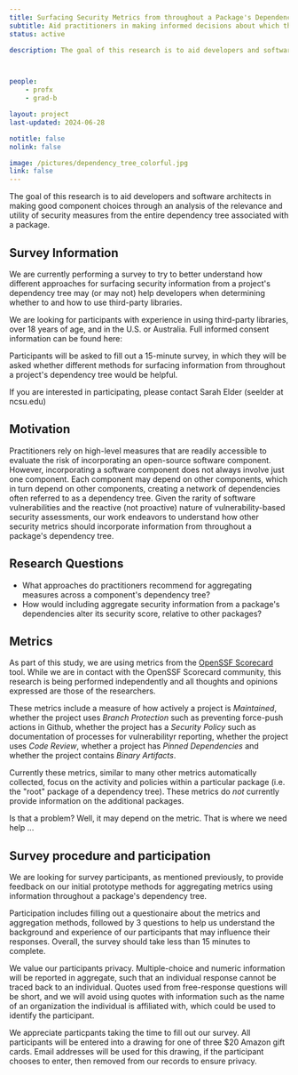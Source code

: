 ```yaml
---
title: Surfacing Security Metrics from throughout a Package's Dependency Tree
subtitle: Aid practitioners in making informed decisions about which third-party packages to use or replace
status: active

description: The goal of this research is to aid developers and software architects in making good component choices through an analysis of the relevance and utility of security measures from the entire dependency tree associated with a package.



people:
    - profx
    - grad-b

layout: project
last-updated: 2024-06-28

notitle: false
nolink: false 

image: /pictures/dependency_tree_colorful.jpg
link: false
---
```

The goal of this research is to aid developers and software architects in making good component choices through an analysis of the relevance and utility of security measures from the entire dependency tree associated with a package.

## Survey Information

We are currently performing a survey to try to better understand how different approaches for surfacing security information from a project's dependency tree may (or may not) help developers when determining whether to and how to use third-party libraries.

We are looking for participants with experience in using third-party libraries, over 18 years of age, and in the U.S. or Australia. Full informed consent information can be found here: 

Participants will be asked to fill out a 15-minute survey, in which they will be asked whether different methods for surfacing information from throughout a project's dependency tree would be helpful.

If you are interested in participating, please contact Sarah Elder (seelder at ncsu.edu)


## Motivation
Practitioners rely on high-level measures that are readily accessible to evaluate the risk of incorporating an open-source software component. However, incorporating a software component does not always involve just one component. Each component may depend on other components, which in turn depend on other components, creating a network of dependencies often referred to as a dependency tree. Given the rarity of software vulnerabilities and the reactive (not proactive) nature of vulnerability-based security assessments, our work endeavors to understand how other security metrics should incorporate information from throughout a package's dependency tree.



## Research Questions
 - What approaches do practitioners recommend for aggregating measures across a component's dependency tree?
 - How would including aggregate security information from a package's dependencies alter its security score, relative to other packages?

 ## Metrics
 As part of this study, we are using metrics from the [OpenSSF Scorecard](https://securityscorecards.dev) tool. While we are in contact with the OpenSSF Scorecard community, this research is being performed independently and all thoughts and opinions expressed are those of the researchers.

These metrics include a measure of how actively a project is *Maintained*, whether the project uses *Branch Protection* such as preventing force-push actions in Github, whether the project has a *Security Policy* such as documentation of processes for vulnerabilityr reporting, whether the project uses *Code Review*, whether a project has *Pinned Dependencies* and whether the project contains *Binary Artifacts*.

Currently these metrics, similar to many other metrics automatically collected, focus on the activity and policies within a particular package (i.e. the "root" package of a dependency tree). These metrics do *not* currently provide information on the additional packages.

Is that a problem? Well, it may depend on the metric. That is where we need help ...

## Survey procedure and participation
We are looking for survey participants, as mentioned previously, to provide feedback on our initial prototype methods for aggregating metrics using information throughout a package's dependency tree. 

Participation includes filling out a questionaire about the metrics and aggregation methods, followed by 3 questions to help us understand the background and experience of our participants that may influence their responses. Overall, the survey should take less than 15 minutes to complete.

 We value our participants privacy. Multiple-choice and numeric information will be reported in aggregate, such that an individual response cannot be traced back to an individual. Quotes used from free-response questions will be short, and we will avoid using quotes with information such as the name of an organization the individual is affiliated with, which could be used to identify the participant. 

 We appreciate particpants taking the time to fill out our survey. All participants will be entered into a drawing for one of three $20 Amazon gift cards. Email addresses will be used for this drawing, if the participant chooses to enter, then removed from our records to ensure privacy.



<!-- Information about compensation/random draw to go here -->








